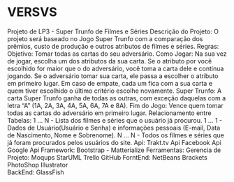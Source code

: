 ﻿# VERSVS
Projeto de LP3 - Super Trunfo de Filmes e Séries
Descrição do Projeto:
	O projeto será baseado no Jogo Super Trunfo com a comparação dos prêmios, custo de produção e outros atributos de filmes e séries.
Regras:
Objetivo: 
Tomar todas as cartas do seu adversário.
Como Jogar:
Na sua vez de jogar, escolha um dos atributos da sua carta. Se o atributo por você escolhido for maior que o do adversário, você toma a carta dele e continua jogando. Se o adversário tomar sua carta, ele passa a escolher o atributo em primeiro lugar. Em caso de empate, cada um fica com a sua carta e quem tiver escolhido o último critério escolhe novamente.
Super Trunfo:
A carta Super Trunfo ganha de todas as outras, com exceção daquelas com a letra “A” (1A, 2A, 3A, 4A, 5A, 6A, 7A e 8A).
Fim do Jogo:
Vence quem tomar todas as cartas do adversário em primeiro lugar. 
Relacionamento entre Tabelas:
	1 ... N - Lista dos filmes e séries que o usuário já procurou.
1 ... 1 - Dados de Usuário(Usuário e Senha) e informações pessoais (E-mail, Data de Nascimento, Nome e Sobrenome). 
N ... N - Todos os filmes e séries que já foram procurados pelos usuários do site.
Api:
Trakt.tv Api
Facebook Api
Google Api
Framework:
Bootstrap
      -	Matterialize
Ferramentas:
	Gerencia de Projeto:
Moqups
StarUML
Trello
GitHub
	ForntEnd:
NetBeans
Brackets
PhotoShop
Illustrator		
	BackEnd:
GlassFish
